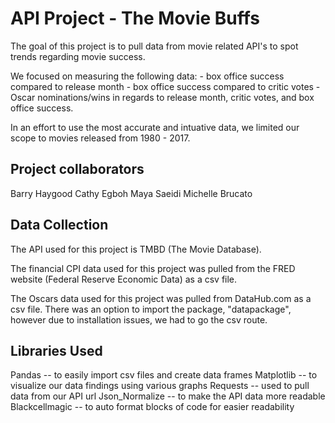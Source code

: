 # API Project - The Movie Buffs 

The goal of this project is to pull data from movie related API's to spot trends regarding movie success. 

We focused on measuring the following data: 
	- box office success compared to release month
	- box office success compared to critic votes 
	- Oscar nominations/wins in regards to release month, critic votes, and box office success. 
	
In an effort to use the most accurate and intuative data, we limited our scope to movies released from 1980 - 2017. 

## Project collaborators

Barry Haygood 
Cathy Egboh 
Maya Saeidi
Michelle Brucato 

## Data Collection 

The API used for this project is TMBD (The Movie Database).

The financial CPI data used for this project was pulled from the FRED website (Federal Reserve Economic Data) as a csv file. 

The Oscars data used for this project was pulled from DataHub.com as a csv file.  There was an option to import the package, "datapackage", however due to installation issues, we had to go the csv route.

## Libraries Used 

Pandas -- to easily import csv files and create data frames 
Matplotlib -- to visualize our data findings using various graphs
Requests -- used to pull data from our API url 
Json_Normalize -- to make the API data more readable 
Blackcellmagic -- to auto format blocks of code for easier readability  
